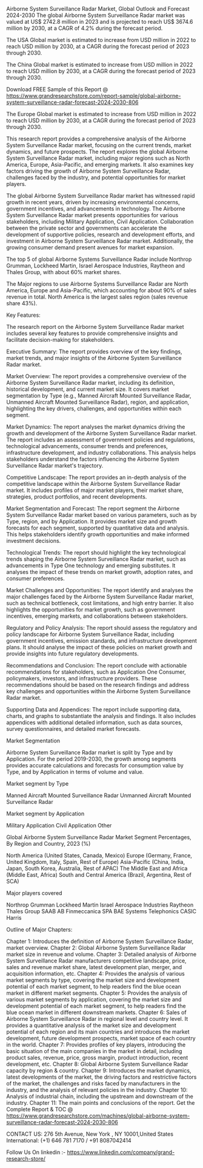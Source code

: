 Airborne System Surveillance Radar Market, Global Outlook and Forecast 2024-2030
The global Airborne System Surveillance Radar market was valued at US$ 2742.8 million in 2023 and is projected to reach US$ 3674.6 million by 2030, at a CAGR of 4.2% during the forecast period.

The USA Global market is estimated to increase from USD million in 2022 to reach USD million by 2030, at a CAGR during the forecast period of 2023 through 2030.

The China Global market is estimated to increase from USD million in 2022 to reach USD million by 2030, at a CAGR during the forecast period of 2023 through 2030.

Download FREE Sample of this Report @ https://www.grandresearchstore.com/report-sample/global-airborne-system-surveillance-radar-forecast-2024-2030-806

The Europe Global market is estimated to increase from USD million in 2022 to reach USD million by 2030, at a CAGR during the forecast period of 2023 through 2030.

This research report provides a comprehensive analysis of the Airborne System Surveillance Radar market, focusing on the current trends, market dynamics, and future prospects. The report explores the global Airborne System Surveillance Radar market, including major regions such as North America, Europe, Asia-Pacific, and emerging markets. It also examines key factors driving the growth of Airborne System Surveillance Radar, challenges faced by the industry, and potential opportunities for market players.

The global Airborne System Surveillance Radar market has witnessed rapid growth in recent years, driven by increasing environmental concerns, government incentives, and advancements in technology. The Airborne System Surveillance Radar market presents opportunities for various stakeholders, including Military Application, Civil Application. Collaboration between the private sector and governments can accelerate the development of supportive policies, research and development efforts, and investment in Airborne System Surveillance Radar market. Additionally, the growing consumer demand present avenues for market expansion.

The top 5 of global Airborne Systems Surveillance Radar include Northrop Grumman, Lockheed Martin, Israel Aerospace Industries, Raytheon and Thales Group, with about 60% market shares.

The Major regions to use Airborne Systems Surveillance Radar are North America, Europe and Asia-Pacific, which accounting for about 90% of sales revenue in total. North America is the largest sales region (sales revenue share 43%).

Key Features:

The research report on the Airborne System Surveillance Radar market includes several key features to provide comprehensive insights and facilitate decision-making for stakeholders.

Executive Summary: The report provides overview of the key findings, market trends, and major insights of the Airborne System Surveillance Radar market.

Market Overview: The report provides a comprehensive overview of the Airborne System Surveillance Radar market, including its definition, historical development, and current market size. It covers market segmentation by Type (e.g., Manned Aircraft Mounted Surveillance Radar, Unmanned Aircraft Mounted Surveillance Radar), region, and application, highlighting the key drivers, challenges, and opportunities within each segment.

Market Dynamics: The report analyses the market dynamics driving the growth and development of the Airborne System Surveillance Radar market. The report includes an assessment of government policies and regulations, technological advancements, consumer trends and preferences, infrastructure development, and industry collaborations. This analysis helps stakeholders understand the factors influencing the Airborne System Surveillance Radar market's trajectory.

Competitive Landscape: The report provides an in-depth analysis of the competitive landscape within the Airborne System Surveillance Radar market. It includes profiles of major market players, their market share, strategies, product portfolios, and recent developments.

Market Segmentation and Forecast: The report segment the Airborne System Surveillance Radar market based on various parameters, such as by Type, region, and by Application. It provides market size and growth forecasts for each segment, supported by quantitative data and analysis. This helps stakeholders identify growth opportunities and make informed investment decisions.

Technological Trends: The report should highlight the key technological trends shaping the Airborne System Surveillance Radar market, such as advancements in Type One technology and emerging substitutes. It analyses the impact of these trends on market growth, adoption rates, and consumer preferences.

Market Challenges and Opportunities: The report identify and analyses the major challenges faced by the Airborne System Surveillance Radar market, such as technical bottleneck, cost limitations, and high entry barrier. It also highlights the opportunities for market growth, such as government incentives, emerging markets, and collaborations between stakeholders.

Regulatory and Policy Analysis: The report should assess the regulatory and policy landscape for Airborne System Surveillance Radar, including government incentives, emission standards, and infrastructure development plans. It should analyse the impact of these policies on market growth and provide insights into future regulatory developments.

Recommendations and Conclusion: The report conclude with actionable recommendations for stakeholders, such as Application One Consumer, policymakers, investors, and infrastructure providers. These recommendations should be based on the research findings and address key challenges and opportunities within the Airborne System Surveillance Radar market.

Supporting Data and Appendices: The report include supporting data, charts, and graphs to substantiate the analysis and findings. It also includes appendices with additional detailed information, such as data sources, survey questionnaires, and detailed market forecasts.

Market Segmentation

Airborne System Surveillance Radar market is split by Type and by Application. For the period 2019-2030, the growth among segments provides accurate calculations and forecasts for consumption value by Type, and by Application in terms of volume and value.

Market segment by Type

Manned Aircraft Mounted Surveillance Radar
Unmanned Aircraft Mounted Surveillance Radar

Market segment by Application

Military Application
Civil Application
Other

Global Airborne System Surveillance Radar Market Segment Percentages, By Region and Country, 2023 (%)

North America (United States, Canada, Mexico)
Europe (Germany, France, United Kingdom, Italy, Spain, Rest of Europe)
Asia-Pacific (China, India, Japan, South Korea, Australia, Rest of APAC)
The Middle East and Africa (Middle East, Africa)
South and Central America (Brazil, Argentina, Rest of SCA)

Major players covered

Northrop Grumman
Lockheed Martin
Israel Aerospace Industries
Raytheon
Thales Group
SAAB AB
Finmeccanica SPA
BAE Systems
Telephonics
CASIC
Harris

Outline of Major Chapters:

Chapter 1: Introduces the definition of Airborne System Surveillance Radar, market overview.
Chapter 2: Global Airborne System Surveillance Radar market size in revenue and volume.
Chapter 3: Detailed analysis of Airborne System Surveillance Radar manufacturers competitive landscape, price, sales and revenue market share, latest development plan, merger, and acquisition information, etc.
Chapter 4: Provides the analysis of various market segments by type, covering the market size and development potential of each market segment, to help readers find the blue ocean market in different market segments.
Chapter 5: Provides the analysis of various market segments by application, covering the market size and development potential of each market segment, to help readers find the blue ocean market in different downstream markets.
Chapter 6: Sales of Airborne System Surveillance Radar in regional level and country level. It provides a quantitative analysis of the market size and development potential of each region and its main countries and introduces the market development, future development prospects, market space of each country in the world.
Chapter 7: Provides profiles of key players, introducing the basic situation of the main companies in the market in detail, including product sales, revenue, price, gross margin, product introduction, recent development, etc.
Chapter 8: Global Airborne System Surveillance Radar capacity by region & country.
Chapter 9: Introduces the market dynamics, latest developments of the market, the driving factors and restrictive factors of the market, the challenges and risks faced by manufacturers in the industry, and the analysis of relevant policies in the industry.
Chapter 10: Analysis of industrial chain, including the upstream and downstream of the industry.
Chapter 11: The main points and conclusions of the report.
Get the Complete Report & TOC @ https://www.grandresearchstore.com/machines/global-airborne-system-surveillance-radar-forecast-2024-2030-806

CONTACT US:
276 5th Avenue, New York , NY 10001,United States
International: (+1) 646 781 7170 / +91 8087042414

Follow Us On linkedin :- https://www.linkedin.com/company/grand-research-store/
